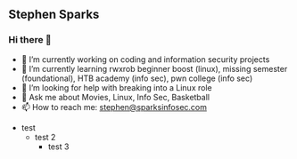 ## Stephen Sparks
### Hi there 👋

- 🔭 I’m currently working on coding and information security projects
- 🌱 I’m currently learning rwxrob beginner boost (linux), missing semester (foundational), HTB academy (info sec), pwn college (info sec)
- 🤔 I’m looking for help with breaking into a Linux role
- 💬 Ask me about Movies, Linux, Info Sec, Basketball
- 📫 How to reach me: stephen@sparksinfosec.com

* test
    * test 2
        * test 3
